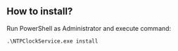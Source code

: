 ## How to install?

Run PowerShell as Administrator and execute command:

    .\NTPClockService.exe install
